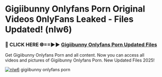 # Gigiibunny Onlyfans Porn Original Videos 0nlyFans Leaked - Files Updated! (nlw6)

<h3>🔴 CLICK HERE 🌐==►► <a href="https://tinyurl.com/2jnfzry5" rel="nofollow">Gigiibunny Onlyfans Porn Updated Files</a></h3>

Get Gigiibunny Onlyfans Porn and all content. Now you can access all videos and pictures of Gigiibunny Onlyfans Porn. New Updated Files 2025!

[![nlw6](https://i.imgur.com/GyGTBgg.gif)](https://tinyurl.com/2jnfzry5)
gigiibunny onlyfans porn